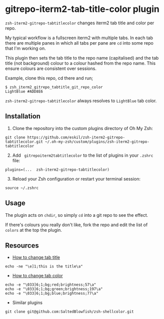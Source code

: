 # gitrepo-iterm2-tab-title-color plugin

`zsh-iterm2-gitrepo-tabtitlecolor` changes iterm2 tab title and color per repo. 

My typical workflow is a fullscreen iterm2 with multiple tabs. In each
tab there are multiple panes in which all tabs per pane are `cd` into
some repo that I'm working on.

This plugin then sets the tab title to the repo name (capitalised) and
the tab title (not background) colour to a colour hashed from the repo
name. This ensure colours are consistent over sessions.

Example, clone this repo, cd there and run;

```
$ zsh_iterm2_gitrepo_tabtitle_git_repo_color
LightBlue #ADD8E6
```

`zsh-iterm2-gitrepo-tabtitlecolor` always resolves to `LightBlue` tab color.

## Installation

1. Clone the repository into the custom plugins directory of Oh My Zsh:

```
git clone https://github.com/eskil/zsh-iterm2-gitrepo-tabtitlecolor.git ~/.oh-my-zsh/custom/plugins/zsh-iterm2-gitrepo-tabtitlecolor
```

2. Add ` gitrepoiterm2tabtitlecolor` to the list of plugins in your `.zshrc` file:

```
plugins=(...  zsh-iterm2-gitrepo-tabtitlecolor)
```

3. Reload your Zsh configuration or restart your terminal session:

```
source ~/.zshrc
```


## Usage

The plugin acts on `chdir`, so simply `cd` into a git repo to see the effect.

If there's colours you really don't like, fork the repo and edit the list of `colors` at the top the plugin.

## Resources


* [How to change tab title](https://superuser.com/questions/292652/change-iterm2-window-and-tab-titles-in-zsh)

```
echo -ne "\e]1;this is the title\a"
```

* [How to change tab color](https://superuser.com/questions/403650/programmatically-set-the-color-of-a-tab-in-iterm2)

```
echo -e "\033]6;1;bg;red;brightness;57\a"
echo -e "\033]6;1;bg;green;brightness;197\a"
echo -e "\033]6;1;bg;blue;brightness;77\a"
```

* Similar plugins

```
git clone git@github.com:SaltedBlowfish/zsh-shellcolor.git
```
